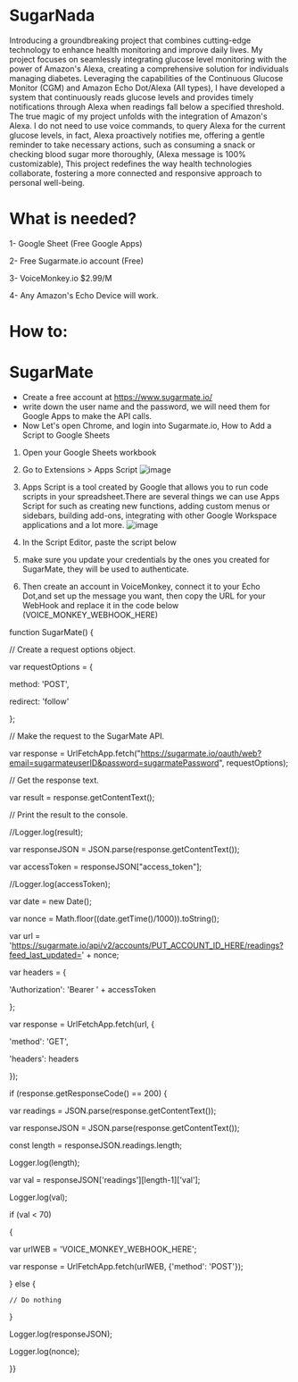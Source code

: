 # SugarNada
Introducing a groundbreaking project that combines cutting-edge technology to enhance health monitoring and improve daily lives. My project focuses on seamlessly integrating glucose level monitoring with the power of Amazon's Alexa, creating a comprehensive solution for individuals managing diabetes. Leveraging the capabilities of the Continuous Glucose Monitor (CGM) and Amazon Echo Dot/Alexa (All types), I have developed a system that continuously reads glucose levels and provides timely notifications through Alexa when readings fall below a specified threshold.
The true magic of my project unfolds with the integration of Amazon's Alexa. I do not need to use voice commands, to query Alexa for the current glucose levels, in fact, Alexa proactively notifies me, offering a gentle reminder to take necessary actions, such as consuming a snack or checking blood sugar more thoroughly, (Alexa message is 100% customizable),
This project redefines the way health technologies collaborate, fostering a more connected and responsive approach to personal well-being.

# What is needed?

1-	Google Sheet (Free Google Apps)

2-	Free Sugarmate.io account (Free)

3-	 VoiceMonkey.io $2.99/M

4-	Any Amazon's Echo Device will work.

# How to:
# SugarMate
- Create a free account at https://www.sugarmate.io/
- write down the user name and the password, we will need them for Google Apps to make the API calls.
- Now Let's open Chrome, and login into Sugarmate.io, 
How to Add a Script to Google Sheets
1. Open your Google Sheets workbook
2. Go to Extensions > Apps Script
![image](https://github.com/MoorishBot/SugarNada/assets/89058912/7c097bf2-b46c-4912-a6e5-6accccd0db86)
3. Apps Script is a tool created by Google that allows you to run code scripts in your spreadsheet.There are several things we can use Apps Script for such as creating new functions, adding custom menus or sidebars, building add-ons, integrating with other Google Workspace applications and a lot more.
 ![image](https://github.com/MoorishBot/SugarNada/assets/89058912/9a4eb1ee-ed6b-44a7-b580-3b1789cf9912)
   
4. In the Script Editor, paste the script below
5. make sure you update your credentials by the ones you created for SugarMate, they will be used to authenticate.
6. Then create an account in VoiceMonkey, connect it to your Echo Dot,and set up the message you want, then copy the URL for your WebHook and replace it in the code below (VOICE_MONKEY_WEBHOOK_HERE)

function SugarMate() {

// Create a request options object.

var requestOptions = {

method: 'POST',

redirect: 'follow'

};

// Make the request to the SugarMate API.

var response = UrlFetchApp.fetch("https://sugarmate.io/oauth/web?email=sugarmateuserID&password=sugarmatePassword", requestOptions);

// Get the response text.

var result = response.getContentText();

// Print the result to the console.

//Logger.log(result);

var responseJSON = JSON.parse(response.getContentText());

var accessToken = responseJSON["access_token"];

//Logger.log(accessToken);

 var date = new Date();
 
var nonce = Math.floor((date.getTime()/1000)).toString();

var url = 'https://sugarmate.io/api/v2/accounts/PUT_ACCOUNT_ID_HERE/readings?feed_last_updated=' + nonce;

var headers = {

'Authorization': 'Bearer ' + accessToken

};

var response = UrlFetchApp.fetch(url, {

'method': 'GET',

'headers': headers

});

if (response.getResponseCode() == 200) {

var readings = JSON.parse(response.getContentText());

var responseJSON = JSON.parse(response.getContentText());

const length = responseJSON.readings.length;

Logger.log(length);

var val = responseJSON['readings'][length-1]['val'];

Logger.log(val);

if (val < 70) 

{

var urlWEB = 'VOICE_MONKEY_WEBHOOK_HERE';

var response = UrlFetchApp.fetch(urlWEB, {'method': 'POST'});

}  else {

    // Do nothing
    
}

Logger.log(responseJSON);

Logger.log(nonce);

}}





